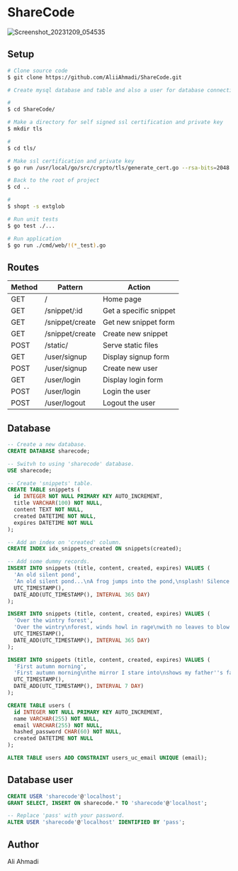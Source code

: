 # ShareCode

![Screenshot_20231209_054535](https://github.com/AliiAhmadi/ShareCode/assets/107758775/b91e667a-e777-4d2b-9bb9-98186dedbf0e)

## Setup

```bash
# Clone source code
$ git clone https://github.com/AliiAhmadi/ShareCode.git

# Create mysql database and table and also a user for database connection(Go to `Database` section)

#
$ cd ShareCode/

# Make a directory for self signed ssl certification and private key
$ mkdir tls

#
$ cd tls/

# Make ssl certification and private key
$ go run /usr/local/go/src/crypto/tls/generate_cert.go --rsa-bits=2048 --host=localhost

# Back to the root of project
$ cd ..

#
$ shopt -s extglob

# Run unit tests
$ go test ./...

# Run application
$ go run ./cmd/web/!(*_test).go
```

## Routes

| Method | Pattern         | Action                 |
|--------|-----------------|------------------------|
| GET    | /               | Home page              |
| GET    | /snippet/:id    | Get a specific snippet |
| GET    | /snippet/create | Get new snippet form   |
| GET    | /snippet/create | Create new snippet     |
| POST   | /static/        | Serve static files     |
| GET    | /user/signup    | Display signup form    |
| POST   | /user/signup    | Create new user        |
| GET    | /user/login     | Display login form     |
| POST   | /user/login     | Login the user         |
| POST   | /user/logout    | Logout the user        |

## Database
```sql
-- Create a new database.
CREATE DATABASE sharecode;

-- Switvh to using 'sharecode' database.
USE sharecode;

-- Create 'snippets' table.
CREATE TABLE snippets (
  id INTEGER NOT NULL PRIMARY KEY AUTO_INCREMENT,
  title VARCHAR(100) NOT NULL,
  content TEXT NOT NULL,
  created DATETIME NOT NULL,
  expires DATETIME NOT NULL
);

-- Add an index on 'created' column.
CREATE INDEX idx_snippets_created ON snippets(created);

-- Add some dummy records.
INSERT INTO snippets (title, content, created, expires) VALUES (
  'An old silent pond',
  'An old silent pond...\nA frog jumps into the pond,\nsplash! Silence again.',
  UTC_TIMESTAMP(),
  DATE_ADD(UTC_TIMESTAMP(), INTERVAL 365 DAY)
);

INSERT INTO snippets (title, content, created, expires) VALUES (
  'Over the wintry forest',
  'Over the wintry\nforest, winds howl in rage\nwith no leaves to blow.',
  UTC_TIMESTAMP(),
  DATE_ADD(UTC_TIMESTAMP(), INTERVAL 365 DAY)
);

INSERT INTO snippets (title, content, created, expires) VALUES (
  'First autumn morning',
  'First autumn morning\nthe mirror I stare into\nshows my father''s face.',
  UTC_TIMESTAMP(),
  DATE_ADD(UTC_TIMESTAMP(), INTERVAL 7 DAY)
);

CREATE TABLE users (
  id INTEGER NOT NULL PRIMARY KEY AUTO_INCREMENT,
  name VARCHAR(255) NOT NULL,
  email VARCHAR(255) NOT NULL,
  hashed_password CHAR(60) NOT NULL,
  created DATETIME NOT NULL
);

ALTER TABLE users ADD CONSTRAINT users_uc_email UNIQUE (email);
```

## Database user
```sql
CREATE USER 'sharecode'@'localhost';
GRANT SELECT, INSERT ON sharecode.* TO 'sharecode'@'localhost';

-- Replace 'pass' with your password.
ALTER USER 'sharecode'@'localhost' IDENTIFIED BY 'pass';
```

## Author
Ali Ahmadi
